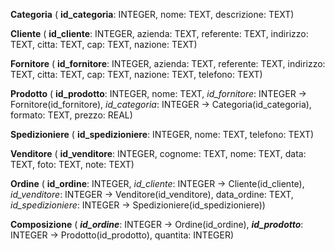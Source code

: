 **Categoria** (  **id_categoria**: INTEGER, nome: TEXT, descrizione: TEXT)

**Cliente** (  **id_cliente**: INTEGER, azienda: TEXT, referente: TEXT, indirizzo: TEXT, citta: TEXT, cap: TEXT, nazione: TEXT)

**Fornitore** (  **id_fornitore**: INTEGER, azienda: TEXT, referente: TEXT, indirizzo: TEXT, citta: TEXT, cap: TEXT, nazione: TEXT, telefono: TEXT)

**Prodotto** (  **id_prodotto**: INTEGER, nome: TEXT, _id_fornitore_: INTEGER -> Fornitore(id_fornitore), _id_categoria_: INTEGER -> Categoria(id_categoria), formato: TEXT, prezzo: REAL)

**Spedizioniere** (  **id_spedizioniere**: INTEGER, nome: TEXT, telefono: TEXT)

**Venditore** (  **id_venditore**: INTEGER, cognome: TEXT, nome: TEXT, data: TEXT, foto: TEXT, note: TEXT)

**Ordine** (  **id_ordine**: INTEGER, _id_cliente_: INTEGER -> Cliente(id_cliente), _id_venditore_: INTEGER -> Venditore(id_venditore), data_ordine: TEXT, _id_spedizioniere_: INTEGER -> Spedizioniere(id_spedizioniere))

**Composizione** (  ***id_ordine***: INTEGER -> Ordine(id_ordine), ***id_prodotto***: INTEGER -> Prodotto(id_prodotto), quantita: INTEGER)

